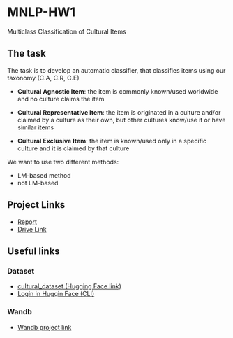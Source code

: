 # MNLP-HW1
Multiclass Classification of Cultural Items


## The task

The task is to develop an automatic classifier, that classifies items using our taxonomy (C.A, C.R, C.E)

- **Cultural Agnostic Item**: the item is commonly known/used worldwide and no culture claims the item

- **Cultural Representative Item**: the item is originated in a culture and/or claimed by a culture as their own, but other cultures know/use it or have similar items

- **Cultural Exclusive Item**: the item is known/used only in a specific culture and it is claimed by that culture

We want to use two different methods:

- LM-based method
- not LM-based


## Project Links

- [Report](https://www.overleaf.com/read/crtcwgxzjskr#7213b2)
- [Drive Link](https://drive.google.com/drive/folders/15BuiMHZUc6q7Se1iYaa_47AGG2zlvDK4?usp=drive_link)

## Useful links

### Dataset

- [cultural_dataset (Hugging Face link)](https://huggingface.co/datasets/sapienzanlp/nlp2025_hw1_cultural_dataset)
- [Login in Huggin Face (CLI)](https://huggingface.co/docs/huggingface_hub/en/guides/cli)


### Wandb
- [Wandb project link](https://wandb.ai/pizzi-1995517-sapienza-universit-di-roma)
